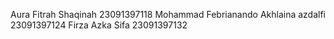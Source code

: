 Aura Fitrah Shaqinah                       23091397118
Mohammad Febrianando Akhlaina azdalfi      23091397124
Firza Azka Sifa			                       23091397132
